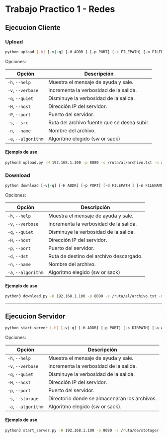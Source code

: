 # Trabajo Practico 1 - Redes

## Ejecucion Cliente

### Upload
```bash
python upload [-h] [-v|-q] [-H ADDR ] [-p PORT] [-s FILEPATH] [-n FILENAME] [-a ALGORITHM]
```

Opciones:

| Opción         | Descripción                                  |
|----------------|----------------------------------------------|
| `-h`, `--help` | Muestra el mensaje de ayuda y sale.          |
| `-v`, `--verbose` | Incrementa la verbosidad de la salida.    |
| `-q`, `--quiet` | Disminuye la verbosidad de la salida.       |
| `-H`, `--host` | Dirección IP del servidor.                   |
| `-P`, `--port` | Puerto del servidor.                        |
| `-s`, `--src` | Ruta del archivo fuente que se desea subir.  |
| `-n`, `--name` | Nombre del archivo.                         |
| `-a`, `--algorithm` | Algoritmo elegido (sw or sack)         |
#### Ejemplo de uso
```bash
python3 upload.py -H 192.168.1.100 -p 8080 -s /ruta/al/archivo.txt -n archivo.txt -a sack
```

### Download
```bash
python download [-v|-q] [-H ADDR] [-p PORT] [-d FILEPATH ] [-n FILENAME ] [-a ALGORITHM]
```

Opciones:

| Opción            | Descripción                                      |
|-------------------|--------------------------------------------------|
| `-h`, `--help`    | Muestra el mensaje de ayuda y sale.              |
| `-v`, `--verbose` | Incrementa la verbosidad de la salida.           |
| `-q`, `--quiet`   | Disminuye la verbosidad de la salida.            |
| `-H`, `--host`    | Dirección IP del servidor.                       |
| `-p`, `--port`    | Puerto del servidor.                            |
| `-d`, `--dst`     | Ruta de destino del archivo descargado.          |
| `-n`, `--name`    | Nombre del archivo.                             |
| `-a`, `--algorithm` | Algoritmo elegido (sw or sack)               |


#### Ejemplo de uso
```bash
python3 download.py -H 192.168.1.100 -p 8080 -s /ruta/al/archivo.txt -n archivo.txt -a sack
```

--- 

## Ejecucion Servidor

```bash
python start-server [-h] [-v|-q] [-H ADDR] [-p PORT] [-s DIRPATH] [-a ALGORITHM]
```
Opciones:

| Opción              | Descripción                                   |
|---------------------|-----------------------------------------------|
| `-h`, `--help`      | Muestra el mensaje de ayuda y sale.           |
| `-v`, `--verbose`   | Incrementa la verbosidad de la salida.        |
| `-q`, `--quiet`     | Disminuye la verbosidad de la salida.         |
| `-H`, `--host`      | Dirección IP del servidor.                    |
| `-p`, `--port`      | Puerto del servidor.                          |
| `-s`, `--storage`   | Directorio donde se almacenarán los archivos. |
| `-a`, `--algorithm` | Algoritmo elegido (sw or sack).               |


#### Ejemplo de uso
```bash
python3 start_server.py -H 192.168.1.100 -p 8080 -s /ruta/de/stotage/ -a sack
```
